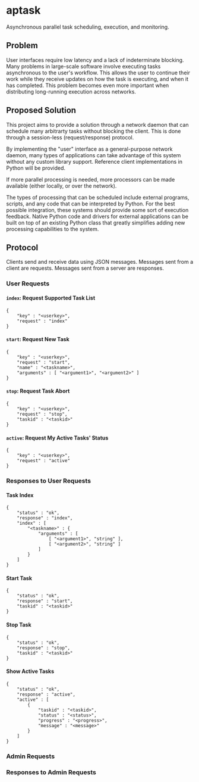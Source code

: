 aptask
======

Asynchronous parallel task scheduling, execution, and monitoring.

Problem
-------

User interfaces require low latency and a lack of indeterminate blocking.
Many problems in large-scale software involve executing tasks asynchronous to
the user's workflow.  This allows the user to continue their work while they
receive updates on how the task is executing, and when it has completed.  This
problem becomes even more important when distributing long-running execution
across networks.

Proposed Solution
-----------------

This project aims to provide a solution through a network daemon that can
schedule many arbitrarty tasks without blocking the client.  This is done
through a session-less (request/response) protocol.

By implementing the "user" interface as a general-purpose network daemon,
many types of applications can take advantage of this system without any
custom library support.  Reference client implementations in Python will be
provided.

If more parallel processing is needed, more processors can be made available
(either locally, or over the network).

The types of processing that can be scheduled include external programs,
scripts, and any code that can be interpreted by Python.  For the best
possible integration, these systems should provide some sort of execution
feedback.  Native Python code and drivers for external applications can be
built on top of an existing Python class that greatly simplifies adding new
processing capabilities to the system.

Protocol
--------

Clients send and receive data using JSON messages.  Messages sent from a
client are requests.  Messages sent from a server are responses.

### User Requests ###

#### `index`: Request Supported Task List ####

    {
        "key" : "<userkey>",
        "request" : "index"
    }

#### `start`: Request New Task ####

    {
        "key" : "<userkey>",
        "request" : "start",
        "name" : "<taskname>",
        "arguments" : [ "<argument1>", "<argument2>" ]
    }

#### `stop`: Request Task Abort ####

    {
        "key" : "<userkey>",
        "request" : "stop",
        "taskid" : "<taskid>"
    }

#### `active`: Request My Active Tasks' Status ####

    {
        "key" : "<userkey>",
        "request" : "active"
    }

### Responses to User Requests ###

#### Task Index ####

    {
        "status" : "ok",
        "response" : "index",
        "index" : [
            "<taskname>" : {
                "arguments" : [
                    [ "<argument1>", "string" ],
                    [ "<argument2>", "string" ]
                ]
            }
        ]
    }

#### Start Task ####

    {
        "status" : "ok",
        "response" : "start",
        "taskid" : "<taskid>"
    }

#### Stop Task ####

    {
        "status" : "ok",
        "response" : "stop",
        "taskid" : "<taskid>"
    }

#### Show Active Tasks ####

    {
        "status" : "ok",
        "response" : "active",
        "active" : [
            {
                "taskid" : "<taskid>",
                "status" : "<status>",
                "progress" : "<progress>",
                "message" : "<message>"
            }
        ]
    }

### Admin Requests ###

### Responses to Admin Requests ###
